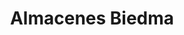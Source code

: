 ---
title: "Almacenes Biedma"
url: /ubeda/almacenes-biedma-calle-de-la-corredera-de-san-fernando/
shop: Warenhaus
---